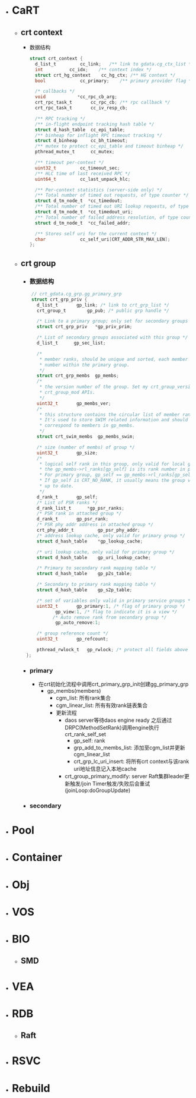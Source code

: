 
- # CaRT
  - ## crt context
    - 数据结构
      ```c
      struct crt_context {
        d_list_t		 cc_link;	/** link to gdata.cg_ctx_list */
        int			 cc_idx;	/** context index */
        struct crt_hg_context	 cc_hg_ctx;	/** HG context */
        bool			 cc_primary;	/** primary provider flag */

        /* callbacks */
        void			*cc_rpc_cb_arg;
        crt_rpc_task_t		 cc_rpc_cb;	/** rpc callback */
        crt_rpc_task_t		 cc_iv_resp_cb;

        /** RPC tracking */
        /** in-flight endpoint tracking hash table */
        struct d_hash_table	 cc_epi_table;
        /** binheap for inflight RPC timeout tracking */
        struct d_binheap	 cc_bh_timeout;
        /** mutex to protect cc_epi_table and timeout binheap */
        pthread_mutex_t		 cc_mutex;

        /** timeout per-context */
        uint32_t		 cc_timeout_sec;
        /** HLC time of last received RPC */
        uint64_t		 cc_last_unpack_hlc;

        /** Per-context statistics (server-side only) */
        /** Total number of timed out requests, of type counter */
        struct d_tm_node_t	*cc_timedout;
        /** Total number of timed out URI lookup requests, of type counter */
        struct d_tm_node_t	*cc_timedout_uri;
        /** Total number of failed address resolution, of type counter */
        struct d_tm_node_t	*cc_failed_addr;

        /** Stores self uri for the current context */
        char			 cc_self_uri[CRT_ADDR_STR_MAX_LEN];
      };
      ```
  - ## crt group
    - ### 数据结构
    ```c
        // crt_gdata.cg_grp.gg_primary_grp
        struct crt_grp_priv {
          d_list_t		 gp_link; /* link to crt_grp_list */
          crt_group_t		 gp_pub; /* public grp handle */

          /* Link to a primary group; only set for secondary groups  */
          struct crt_grp_priv	*gp_priv_prim;

          /* List of secondary groups associated with this group */
          d_list_t		gp_sec_list;

          /*
           * member ranks, should be unique and sorted, each member is the rank
           * number within the primary group.
           */
          struct crt_grp_membs	gp_membs;
          /*
           * the version number of the group. Set my crt_group_version_set or
           * crt_group_mod APIs.
           */
          uint32_t		 gp_membs_ver;
          /*
           * this structure contains the circular list of member ranks.
           * It's used to store SWIM related information and should strictly
           * correspond to members in gp_membs.
           */
          struct crt_swim_membs	 gp_membs_swim;

          /* size (number of membs) of group */
          uint32_t		 gp_size;
          /*
           * logical self rank in this group, only valid for local group.
           * the gp_membs->rl_ranks[gp_self] is its rank number in primary group.
           * For primary group, gp_self == gp_membs->rl_ranks[gp_self].
           * If gp_self is CRT_NO_RANK, it usually means the group version is not
           * up to date.
           */
          d_rank_t		 gp_self;
          /* List of PSR ranks */
          d_rank_list_t		 *gp_psr_ranks;
          /* PSR rank in attached group */
          d_rank_t		 gp_psr_rank;
          /* PSR phy addr address in attached group */
          crt_phy_addr_t		 gp_psr_phy_addr;
          /* address lookup cache, only valid for primary group */
          struct d_hash_table	 *gp_lookup_cache;

          /* uri lookup cache, only valid for primary group */
          struct d_hash_table	 gp_uri_lookup_cache;

          /* Primary to secondary rank mapping table */
          struct d_hash_table	 gp_p2s_table;

          /* Secondary to primary rank mapping table */
          struct d_hash_table	 gp_s2p_table;

          /* set of variables only valid in primary service groups */
          uint32_t		 gp_primary:1, /* flag of primary group */
                 gp_view:1, /* flag to indicate it is a view */
                /* Auto remove rank from secondary group */
                 gp_auto_remove:1;

          /* group reference count */
          uint32_t		 gp_refcount;

          pthread_rwlock_t	 gp_rwlock; /* protect all fields above */
      };
    ```
    - ### primary
      - 在crt初始化流程中调用crt_primary_grp_init创建gg_primary_grp
        - gp_membs(members)
          - cgm_list: 所有rank集合
          - cgm_linear_list: 所有有效rank链表集合
          - 更新流程
            - daos server等待daos engine ready 之后通过DRPC(MethodSetRank)调用engine执行crt_rank_self_set
              - gp_self: rank
              - grp_add_to_membs_list: 添加至cgm_list并更新cgm_linear_list
              - crt_grp_lc_uri_insert: 将所有crt context与该rank uri地址信息记入本地cache
            - crt_group_primary_modify: server Raft集群leader更新触发/join Timer触发/失败后会重试 (joinLoop:doGroupUpdate)
    - ### secondary
- # Pool
- # Container
- # Obj
- # VOS
- # BIO
  - ## SMD
- # VEA
- # RDB
  - ## Raft
- # RSVC
- # Rebuild
